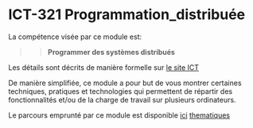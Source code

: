 # ICT-321 Programmation_distribuée

La compétence visée par ce module est: 
>>**Programmer des systèmes distribués**

Les détails sont décrits de manière formelle sur [le site ICT](https://www.modulbaukasten.ch/module/321/1/fr-FR?title=Programmer-des-syst%C3%A8mes-distribu%C3%A9s)

De manière simplifiée, ce module a pour but de vous montrer certaines techniques, pratiques et technologies qui permettent de répartir des fonctionnalités et/ou de la charge de travail sur plusieurs ordinateurs.

Le parcours emprunté par ce module est disponible [ici](https://roadmap.sh/r/embed?id=66ea73d4f34c8868ec042b2c)
[thematiques](thematiques)
